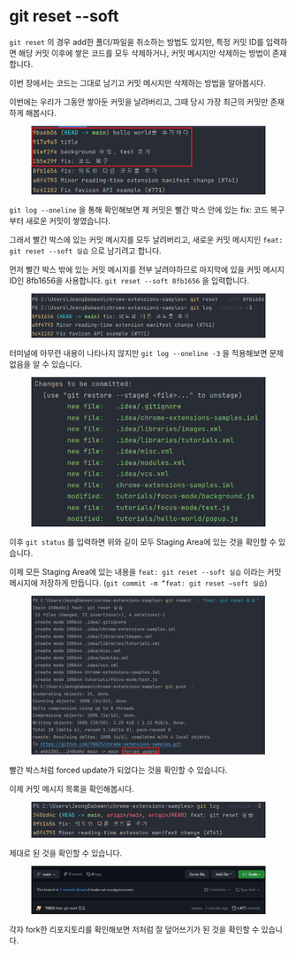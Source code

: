 # git reset --soft

`git reset` 의 경우 add한 폴더/파일을 취소하는 방법도 있지만, 특정 커밋 ID를 입력하면 해당 커밋 이후에 쌓은 코드를 모두 삭제하거나, 커밋 메시지만 삭제하는 방법이 존재합니다.

이번 장에서는 코드는 그대로 남기고 커밋 메시지만 삭제하는 방법을 알아봅시다.

이번에는 우리가 그동안 쌓아둔 커밋을 날려버리고, 그때 당시 가장 최근의 커밋만 존재하게 해봅시다.

<figure><img src="../.gitbook/assets/image (10).png" alt=""><figcaption></figcaption></figure>

`git log --oneline` 을 통해 확인해보면 제 커밋은 빨간 박스 안에 있는 fix: 코드 복구부터 새로운 커밋이 쌓였습니다.

그래서 빨간 박스에 있는 커밋 메시지를 모두 날려버리고, 새로운 커밋 메시지인 `feat: git reset --soft 실습` 으로 남기려고 합니다.

먼저 빨간 박스 밖에 있는 커밋 메시지를 전부 날려야하므로 마지막에 있을 커밋 메시지 ID인 8fb1656을 사용합니다. `git reset --soft 8fb1656` 을 입력합니다.

<figure><img src="../.gitbook/assets/image (7) (4).png" alt=""><figcaption></figcaption></figure>

터미널에 아무런 내용이 나타나지 않지만 `git log --oneline -3` 을 적용해보면 문제 없음을 알 수 있습니다.

<figure><img src="../.gitbook/assets/image (3).png" alt=""><figcaption></figcaption></figure>

이후 `git status` 를 입력하면 위와 깉이 모두 Staging Area에 있는 것을 확인할 수 있습니다.

이제 모든 Staging Area에 있는 내용을 `feat: git reset --soft 실습` 이라는 커밋 메시지에 저장하게 만듭니다. (`git commit -m “feat: git reset —soft 실습`)

<figure><img src="../.gitbook/assets/image (1) (6).png" alt=""><figcaption></figcaption></figure>

빨간 박스처럼 forced update가 되었다는 것을 확인할 수 있습니다.

이제 커밋 메시지 목록을 확인해봅시다.

<figure><img src="../.gitbook/assets/image (14) (1).png" alt=""><figcaption></figcaption></figure>

제대로 된 것을 확인할 수 있습니다.

<figure><img src="../.gitbook/assets/image (2) (1).png" alt=""><figcaption></figcaption></figure>

각자 fork한 리포지토리를 확인해보면 저처럼 잘 덮어쓰기가 된 것을 확인할 수 있습니다.
